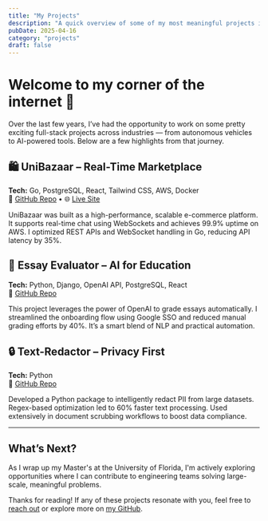 ```yaml
---
title: "My Projects"
description: "A quick overview of some of my most meaningful projects in full-stack development and system design."
pubDate: 2025-04-16
category: "projects"
draft: false
---
```


# Welcome to my corner of the internet 👋

Over the last few years, I’ve had the opportunity to work on some pretty exciting full-stack projects across industries — from autonomous vehicles to AI-powered tools. Below are a few highlights from that journey.

## 🛍 UniBazaar – Real-Time Marketplace

**Tech:** Go, PostgreSQL, React, Tailwind CSS, AWS, Docker  
🔗 [GitHub Repo](https://github.com/Jawsenigma/UniBazaar) • 🌐 [Live Site](https://uni-bazaar.vercel.app/)

UniBazaar was built as a high-performance, scalable e-commerce platform. It supports real-time chat using WebSockets and achieves 99.9% uptime on AWS. I optimized REST APIs and WebSocket handling in Go, reducing API latency by 35%.

## 📝 Essay Evaluator – AI for Education

**Tech:** Python, Django, OpenAI API, PostgreSQL, React  
🔗 [GitHub Repo](https://github.com/Jawsenigma/Backend_Django_Essay_Evaluator)

This project leverages the power of OpenAI to grade essays automatically. I streamlined the onboarding flow using Google SSO and reduced manual grading efforts by 40%. It’s a smart blend of NLP and practical automation.

## 🔒 Text-Redactor – Privacy First

**Tech:** Python  
🔗 [GitHub Repo](https://github.com/Jawsenigma/Text-Redactor)

Developed a Python package to intelligently redact PII from large datasets. Regex-based optimization led to 60% faster text processing. Used extensively in document scrubbing workflows to boost data compliance.

---

## What’s Next?

As I wrap up my Master's at the University of Florida, I'm actively exploring opportunities where I can contribute to engineering teams solving large-scale, meaningful problems.

Thanks for reading! If any of these projects resonate with you, feel free to [reach out](mailto:tanmaysaxena@ufl.edu) or explore more on [my GitHub](https://github.com/Jawsenigma).
